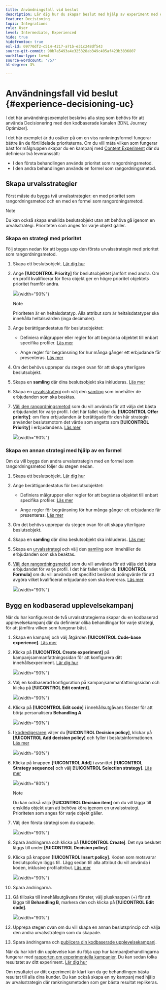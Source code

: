 ```yaml
---
title: Användningsfall vid beslut
description: Lär dig hur du skapar beslut med hjälp av experiment med den kodbaserade kanalen
feature: Decisioning
topic: Integrations
role: User
level: Intermediate, Experienced
hide: true
hidefromtoc: true
exl-id: 09770df2-c514-4217-a71b-e31c248df543
source-git-commit: 98b7a5493a4e325328ab349c405af423b3836807
workflow-type: tm+mt
source-wordcount: '757'
ht-degree: 3%

---
```


# Användningsfall vid beslut {#experience-decisioning-uc}

I det här användningsexemplet beskrivs alla steg som behövs för att använda Decisionering med den kodbaserade kanalen [!DNL Journey Optimizer].

I det här exemplet är du osäker på om en viss rankningsformel fungerar bättre än de förtilldelade prioriteterna. Om du vill mäta vilken som fungerar bäst för målgruppen skapar du en kampanj med [Content Experiment](../content-management/content-experiment.md) där du definierar två leveranssätt:

* I den första behandlingen används prioritet som rangordningsmetod.
* I den andra behandlingen används en formel som rangordningsmetod.

## Skapa urvalsstrategier

Först måste du bygga två urvalsstrategier: en med prioritet som rangordningsmetod och en med en formel som rangordningsmetod.

>[!NOTE]
>
>Du kan också skapa enskilda beslutsobjekt utan att behöva gå igenom en urvalsstrategi. Prioriteten som anges för varje objekt gäller.

### Skapa en strategi med prioritet

Följ stegen nedan för att bygga upp den första urvalsstrategin med prioritet som rangordningsmetod.

1. Skapa ett beslutsobjekt. [Lär dig hur](items.md)

1. Ange **[!UICONTROL Priority]** för beslutsobjektet jämfört med andra. Om en profil kvalificerar för flera objekt ger en högre prioritet objektets prioritet framför andra.

   ![](assets/exd-uc-item-priority.png){width="90%"}

   >[!NOTE]
   >
   >Prioriteten är en heltalsdatatyp. Alla attribut som är heltalsdatatyper ska innehålla heltalsvärden (inga decimaler).

1. Ange berättigandestatus för beslutsobjektet:

   * Definiera målgrupper eller regler för att begränsa objektet till enbart specifika profiler. [Läs mer](items.md#eligibility)

   * Ange regler för begränsning för hur många gånger ett erbjudande får presenteras. [Läs mer](items.md#capping)

1. Om det behövs upprepar du stegen ovan för att skapa ytterligare beslutsobjekt.

1. Skapa en **samling** där dina beslutsobjekt ska inkluderas. [Läs mer](collections.md)

1. Skapa en [urvalsstrategi](selection-strategies.md#create-selection-strategy) och välj den [samling](collections.md) som innehåller de erbjudanden som ska beaktas.

1. [Välj den rangordningsmetod](#select-ranking-method) som du vill använda för att välja det bästa erbjudandet för varje profil. I det här fallet väljer du **[!UICONTROL Offer priority]**: om flera erbjudanden är berättigade för den här strategin använder beslutsmotorn det värde som angetts som **[!UICONTROL Priority]** i erbjudandena. [Läs mer](selection-strategies.md#offer-priority)

   ![](assets/exd-uc-strategy-priority.png){width="90%"}

### Skapa en annan strategi med hjälp av en formel

Om du vill bygga den andra urvalsstrategin med en formel som rangordningsmetod följer du stegen nedan.

1. Skapa ett beslutsobjekt. [Lär dig hur](items.md)

   <!--Do you need to set the same **[!UICONTROL Priority]** as for the first decision item, or it won't be considered at all?-->

1. Ange berättigandestatus för beslutsobjektet:

   * Definiera målgrupper eller regler för att begränsa objektet till enbart specifika profiler. [Läs mer](items.md#eligibility)

   * Ange regler för begränsning för hur många gånger ett erbjudande får presenteras. [Läs mer](items.md#capping)

1. Om det behövs upprepar du stegen ovan för att skapa ytterligare beslutsobjekt.

1. Skapa en **samling** där dina beslutsobjekt ska inkluderas. [Läs mer](collections.md)

1. Skapa en [urvalsstrategi](selection-strategies.md#create-selection-strategy) och välj den [samling](collections.md) som innehåller de erbjudanden som ska beaktas.

1. [Välj den rangordningsmetod](#select-ranking-method) som du vill använda för att välja det bästa erbjudandet för varje profil. I det här fallet väljer du **[!UICONTROL Formula]** om du vill använda ett specifikt beräknat poängvärde för att avgöra vilket kvalificerat erbjudande som ska levereras. [Läs mer](selection-strategies.md#ranking-formula)

   ![](assets/exd-uc-strategy-formula.png){width="90%"}

## Bygg en kodbaserad upplevelsekampanj

<!--To present the best dynamic offer and experience to your visitors on your website or mobile app, add a decision policy to a code-based campaign.

Define two delivery treatments each containing a different decision policy.-->

När du har konfigurerat de två urvalsstrategierna skapar du en kodbaserad upplevelsekampanj där du definierar olika behandlingar för varje strategi, för att jämföra vilken som fungerar bäst.

1. Skapa en kampanj och välj åtgärden **[!UICONTROL Code-base experience]**. [Läs mer](../code-based/create-code-based.md)

1. Klicka på **[!UICONTROL Create experiment]** på kampanjsammanfattningssidan för att konfigurera ditt innehållsexperiment. [Lär dig hur](../content-management/content-experiment.md)

   ![](assets/exd-uc-create-experiment.png){width="90%"}

1. Välj en kodbaserad konfiguration på kampanjsammanfattningssidan och klicka på **[!UICONTROL Edit content]**.

   ![](assets/exd-uc-edit-cbe-content.png){width="90%"}

1. Klicka på **[!UICONTROL Edit code]** i innehållsutgåvans fönster för att börja personalisera **Behandling A**.

   ![](assets/exd-uc-experiment-treatment-a.png){width="90%"}

1. I [kodredigeraren](../code-based/create-code-based.md#edit-code) väljer du **[!UICONTROL Decision policy]**, klickar på **[!UICONTROL Add decision policy]** och fyller i beslutsinformationen. [Läs mer](create-decision.md#add)

   ![](assets/decision-code-based-create.png){width="90%"}

1. Klicka på knappen **[!UICONTROL Add]** i avsnittet **[!UICONTROL Strategy sequence]** och välj **[!UICONTROL Selection strategy]**. [Läs mer](create-decision.md#select)

   ![](assets/decision-code-based-strategy-sequence.png){width="80%"}

   >[!NOTE]
   >
   >Du kan också välja **[!UICONTROL Decision item]** om du vill lägga till enskilda objekt utan att behöva köra igenom en urvalsstrategi. Prioriteten som anges för varje objekt gäller.

1. Välj den första strategi som du skapade.

   ![](assets/exd-uc-experiment-strategy-priority.png){width="90%"}

1. Spara ändringarna och klicka på **[!UICONTROL Create]**. Det nya beslutet läggs till under **[!UICONTROL Decision policy]**.

1. Klicka på knappen **[!UICONTROL Insert policy]**. Koden som motsvarar beslutspolicyn läggs till. Lägg sedan till alla attribut du vill använda i koden, inklusive profilattribut. [Läs mer](create-decision.md#use-decision-policy)

   ![](assets/exd-uc-experiment-insert-policy.png){width="90%"}

1. Spara ändringarna.

1. Gå tillbaka till innehållsutgåvans fönster, välj plusknappen (+) för att lägga till **Behandling B**, markera den och klicka på **[!UICONTROL Edit code]**.

   ![](assets/exd-uc-experiment-treatment-b.png){width="90%"}

1. Upprepa stegen ovan om du vill skapa en annan beslutsprincip och välja den andra urvalsstrategin som du skapade. <!--Do you need to create exactly the same content to compare only the ranking method?-->

1. Spara ändringarna och [publicera din kodbaserade upplevelsekampanj](../code-based/publish-code-based.md).

När du har kört din upplevelse kan du följa upp hur kampanjbehandlingarna fungerar med [rapporten om experimentella kampanjer](../reports/campaign-global-report-cja-experimentation.md).<!-- and [report on decisioning](cja-reporting.md).--> Du kan sedan tolka resultatet av ditt experiment. [Lär dig hur](../content-management/get-started-experiment.md#interpret-results)

Om resultatet av ditt experiment är klart kan du ge behandlingen bästa resultat till alla dina kunder. Du kan också skapa en ny kampanj med hjälp av urvalsstrategin där rankningsmetoden som ger bästa resultat replikeras.